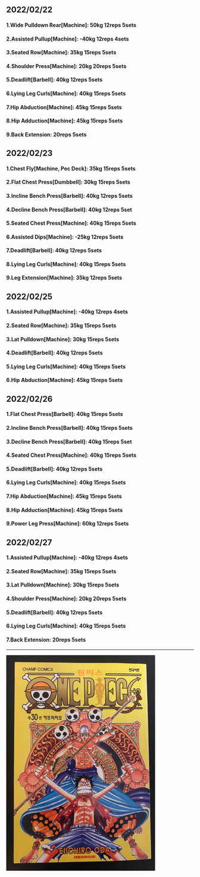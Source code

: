 ## 2022/02/22
#### 1.Wide Pulldown Rear\[Machine\]: 50kg 12reps 5sets
#### 2.Assisted Pullup\[Machine\]: -40kg 12reps 4sets
#### 3.Seated Row\[Machine]: 35kg 15reps 5sets
#### 4.Shoulder Press\[Machine\]: 20kg 20reps 5sets
#### 5.Deadlift\[Barbell\]: 40kg 12reps 5sets
#### 6.Lying Leg Curls\[Machine\]: 40kg 15reps 5sets
#### 7.Hip Abduction\[Machine\]: 45kg 15reps 5sets
#### 8.Hip Adduction\[Machine\]: 45kg 15reps 5sets
#### 9.Back Extension: 20reps 5sets

## 2022/02/23
#### 1.Chest Fly\[Machine, Pec Deck\]: 35kg 15reps 5sets
#### 2.Flat Chest Press\[Dumbbell\]: 30kg 15reps 5sets
#### 3.Incline Bench Press\[Barbell\]: 40kg 12reps 5sets 
#### 4.Decline Bench Press\[Barbell\]: 40kg 12reps 5set
#### 5.Seated Chest Press\[Machine\]: 40kg 15reps 5sets
#### 6.Assisted Dips\[Machine\]: -25kg 12reps 5sets
#### 7.Deadlift\[Barbell\]: 40kg 12reps 5sets
#### 8.Lying Leg Curls\[Machine\]: 40kg 15reps 5sets
#### 9.Leg Extension\[Machine]: 35kg 12reps 5sets

## 2022/02/25
#### 1.Assisted Pullup\[Machine\]: -40kg 12reps 4sets
#### 2.Seated Row\[Machine]: 35kg 15reps 5sets
#### 3.Lat Pulldown\[Machine\]: 30kg 15reps 5sets
#### 4.Deadlift\[Barbell\]: 40kg 12reps 5sets
#### 5.Lying Leg Curls\[Machine\]: 40kg 15reps 5sets
#### 6.Hip Abduction\[Machine\]: 45kg 15reps 5sets

## 2022/02/26
#### 1.Flat Chest Press\[Barbell\]: 40kg 15reps 5sets
#### 2.Incline Bench Press\[Barbell\]: 40kg 15reps 5sets 
#### 3.Decline Bench Press\[Barbell\]: 40kg 15reps 5set
#### 4.Seated Chest Press\[Machine\]: 40kg 15reps 5sets
#### 5.Deadlift\[Barbell\]: 40kg 12reps 5sets
#### 6.Lying Leg Curls\[Machine\]: 40kg 15reps 5sets
#### 7.Hip Abduction\[Machine\]: 45kg 15reps 5sets
#### 8.Hip Adduction\[Machine\]: 45kg 15reps 5sets
#### 9.Power Leg Press\[Machine\]: 60kg 12reps 5sets

## 2022/02/27
#### 1.Assisted Pullup\[Machine\]: -40kg 12reps 4sets
#### 2.Seated Row\[Machine]: 35kg 15reps 5sets
#### 3.Lat Pulldown\[Machine\]: 30kg 15reps 5sets
#### 4.Shoulder Press\[Machine\]: 20kg 20reps 5sets
#### 5.Deadlift\[Barbell\]: 40kg 12reps 5sets
#### 6.Lying Leg Curls\[Machine\]: 40kg 15reps 5sets
#### 7.Back Extension: 20reps 5sets

---

<img src='./_resources/__030.png' width='400px' />
